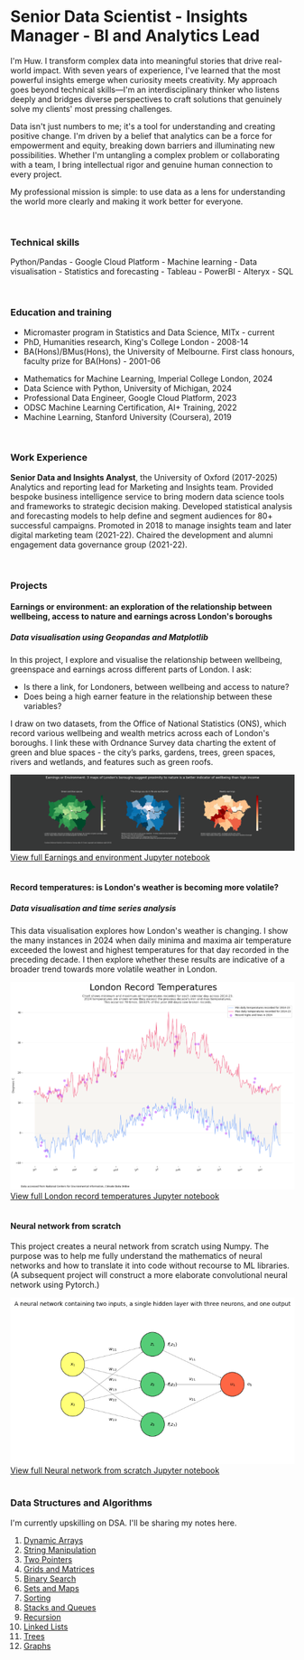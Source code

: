 # Senior Data Scientist - Insights Manager - BI and Analytics Lead
I'm Huw. I transform complex data into meaningful stories that drive real-world impact. With seven years of experience, I've learned that the most powerful insights emerge when curiosity meets creativity. My approach goes beyond technical skills—I'm an interdisciplinary thinker who listens deeply and bridges diverse perspectives to craft solutions that genuinely solve my clients' most pressing challenges.

Data isn't just numbers to me; it's a tool for understanding and creating positive change. I'm driven by a belief that analytics can be a force for empowerment and equity, breaking down barriers and illuminating new possibilities. Whether I'm untangling a complex problem or collaborating with a team, I bring intellectual rigor and genuine human connection to every project.

My professional mission is simple: to use data as a lens for understanding the world more clearly and making it work better for everyone.


<br>

### Technical skills

Python/Pandas  -  Google Cloud Platform -  Machine learning  -  Data visualisation  -  Statistics and forecasting  -  Tableau  -  PowerBI  -  Alteryx  -  SQL

<br>

### Education and training
<ul>
 <li>Micromaster program in Statistics and Data Science, MITx - current</li>
 <li>PhD, Humanities research, King's College London - 2008-14</li>
 <li>BA(Hons)/BMus(Hons), the University of Melbourne. First class honours, faculty prize for BA(Hons) - 2001-06</li>
</ul>


<ul>
 <li>Mathematics for Machine Learning, Imperial College London, 2024</li>
 <li>Data Science with Python, University of Michigan, 2024</li>
 <li>Professional Data Engineer, Google Cloud Platform, 2023</li>
 <li>ODSC Machine Learning Certification, AI+ Training, 2022</li>
 <li>Machine Learning, Stanford University (Coursera), 2019</li>
</ul>
<br>
 
### Work Experience
<b>Senior Data and Insights Analyst</b>, the University of Oxford (2017-2025)
<br>Analytics and reporting lead for Marketing and Insights team. Provided bespoke business intelligence service to bring modern data science tools and frameworks to strategic decision making. Developed statistical analysis and forecasting models to help define and segment audiences for 80+ successful campaigns. Promoted in 2018 to manage insights team and later digital marketing team (2021-22). Chaired the development and alumni engagement data governance group (2021-22).

<br>


### Projects

#### Earnings or environment: an exploration of the relationship between wellbeing, access to nature and earnings across London's boroughs 
##### <i>Data visualisation using Geopandas and Matplotlib</i>
In this project, I explore and visualise the relationship between wellbeing, greenspace and earnings across different parts of London. I ask:

- Is there a link, for Londoners, between wellbeing and access to nature?
- Does being a high earner feature in the relationship between these variables?

I draw on two datasets, from the Office of National Statistics (ONS), which record various wellbeing and wealth metrics across each of London's boroughs. I link these with Ordnance Survey data charting the extent of green and blue spaces - the city’s parks, gardens, trees, green spaces, rivers and wetlands, and features such as green roofs.

<img src="assets/Earnings%20or%20Environment.png" alt="Three maps of London highlighting boroughs with, respectively, the highest concentration of green and blue spaces, the median score out of ten given in response to the survey question, 'To what extent do you feel the things you do in your life are worthwhile?', and average weekly earnings.">
<a href="https://github.com/huwhallam/portfolio/blob/main/assets/Earnings%20or%20environment.ipynb">View full Earnings and environment Jupyter notebook</a>

<br>
<br>

#### Record temperatures: is London's weather is becoming more volatile?
##### <i>Data visualisation and time series analysis</i>
This data visualisation explores how London's weather is changing. I show the many instances in 2024 when daily minima and maxima air temperature exceeded the lowest and highest temperatures for that day recorded in the preceding decade. I then explore whether these results are indicative of a broader trend towards more volatile weather in London.

<img src="assets/London%20record%20air%20temperatures.png" alt="A chart showing the minima and maxima air temperature in London for each calendar day as recorded across 2014-2023, as well as the 84 maxima and minima recorded in 2024 that exceed those previously recorded.">
<a href="https://github.com/huwhallam/portfolio/blob/main/assets/London%20record%20temperatures.ipynb">View full London record temperatures Jupyter notebook</a>

<br>
<br>

#### Neural network from scratch
This project creates a neural network from scratch using Numpy. The purpose was to help me fully understand the mathematics of neural networks and how to translate it into code without recourse to ML libraries. (A subsequent project will construct a more elaborate convolutional neural network using Pytorch.)

<img src="assets/Neural%20network%20diagram.png" alt="Diagram of a neural network containing two inputs, a single hidden layer with three neurons, and one output.">
<a href="https://github.com/huwhallam/portfolio/blob/main/assets/Neural%20network%20from%20scratch.ipynb">View full Neural network from scratch Jupyter notebook</a>

<br>
<br>

### Data Structures and Algorithms
I'm currently upskilling on DSA. I'll be sharing my notes here.
<ol>
 <li><a href="https://github.com/huwhallam/portfolio/blob/main/dsa/Dynamic%20Arrays.ipynb">Dynamic Arrays</a> </li>
 <li><a href="https://github.com/huwhallam/portfolio/blob/main/dsa/String%20Manipulation.ipynb">String Manipulation</a> </li>
 <li><a href="https://github.com/huwhallam/portfolio/blob/main/dsa/Two%20Pointers.ipynb">Two Pointers</a> </li>
 <li><a href="https://github.com/huwhallam/portfolio/blob/main/dsa/Grids%20and%20Matrices.ipynb">Grids and Matrices</a> </li>
 <li><a href="https://github.com/huwhallam/portfolio/blob/main/dsa/Binary%20Search.ipynb">Binary Search</a> </li>
 <li><a href="https://github.com/huwhallam/portfolio/blob/main/dsa/Sets%20and%20Maps.ipynb">Sets and Maps</a> </li>
 <li><a href="https://github.com/huwhallam/portfolio/blob/main/dsa/Sorting.ipynb">Sorting</a> </li>
 <li><a href="https://github.com/huwhallam/portfolio/blob/main/dsa/Stacks%20and%20queues.ipynb">Stacks and Queues</a> </li>
 <li><a href="https://github.com/huwhallam/portfolio/blob/main/dsa/Recursion.ipynb">Recursion</a> </li>
 <li><a href="https://github.com/huwhallam/portfolio/blob/main/dsa/Linked%20lists.ipynb">Linked Lists</a> </li>
 <li><a href="https://github.com/huwhallam/portfolio/blob/main/dsa/Trees.ipynb">Trees</a> </li>
 <li><a href="https://github.com/huwhallam/portfolio/blob/main/dsa/Graphs.ipynb">Graphs</a> </li>
</ol>
